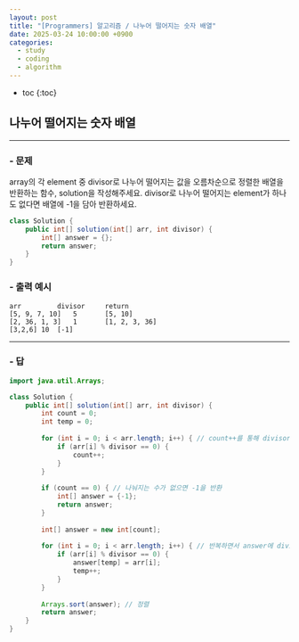 ```yaml
---
layout: post
title: "[Programmers] 알고리즘 / 나누어 떨어지는 숫자 배열"
date: 2025-03-24 10:00:00 +0900
categories: 
  - study
  - coding
  - algorithm
---
```


* toc
{:toc}

## 나누어 떨어지는 숫자 배열

---

### - 문제

array의 각 element 중 divisor로 나누어 떨어지는 값을 오름차순으로 정렬한 배열을 반환하는 함수, solution을 작성해주세요.
divisor로 나누어 떨어지는 element가 하나도 없다면 배열에 -1을 담아 반환하세요.

```java
class Solution {
    public int[] solution(int[] arr, int divisor) {
        int[] answer = {};
        return answer;
    }
}
```

### - 출력 예시

```
arr	        divisor	    return
[5, 9, 7, 10]	5	    [5, 10]
[2, 36, 1, 3]	1	    [1, 2, 3, 36]
[3,2,6]	10	[-1]
```

<!-- >  -->

---

### - 답

```java
import java.util.Arrays;

class Solution {
    public int[] solution(int[] arr, int divisor) {
        int count = 0;
        int temp = 0;
        
        for (int i = 0; i < arr.length; i++) { // count++를 통해 divisor로 나눠지는 수를 카운트
            if (arr[i] % divisor == 0) {
                count++;
            }
        }
        
        if (count == 0) { // 나눠지는 수가 없으면 -1을 반환
            int[] answer = {-1};
            return answer;
        }
        
        int[] answer = new int[count];
        
        for (int i = 0; i < arr.length; i++) { // 반복하면서 answer에 divisor로 나눠지는 수를 넣어줌
            if (arr[i] % divisor == 0) {
                answer[temp] = arr[i];
                temp++;
            }
        }
        
        Arrays.sort(answer); // 정렬
        return answer;
    }
}
```

<!--  -->
